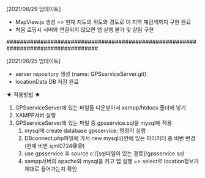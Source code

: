 [2021/06/29 업데이트]
- MapView.js 생성 
	=> 현재 지도의 위도와 경도로 이 지역 재검색까지 구현 완료
- 처음 로딩시 서버와 연결되지 않으면 앱 실행 불가 및 알림 구현

###################################################################################

[2021/06/25 업데이트]
- server repository 생성 (name: GPSserviceServer.git)
- locationData DB 저장 완료

★ 적용방법 ★
1. GPSserviceServer에 있는 파일들 다운받아서 xampp/htdocs 폴더에 넣기
2. XAMPP서버 실행
3. GPSserviceServer에 있는 파일 중 gpsservice.sql을 mysql에 적용
	1) mysql에 create database gpsservice; 명령어 실행
	2) DBconnect.php파일에 가서 new mysqli()안에 있는 파라미터 중 비번 변경 
		(현재 비번 sjml0724@@)
	3) use gpsservice 후 source c:/[sql파일이 있는 경로]/gpsservice.sql
	4) xampp서버의 apache와 mysql을 키고 앱 실행
		=> select로 location정보가 제대로 들어가는지 확인